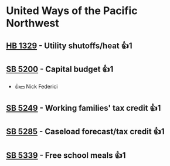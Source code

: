 # United Ways of the Pacific Northwest

## [HB 1329](/bill/2023-24/hb/1329/) - Utility shutoffs/heat 👍1  

## [SB 5200](/bill/2023-24/sb/5200/) - Capital budget 👍1  
* 👍💵 Nick Federici

## [SB 5249](/bill/2023-24/sb/5249/) - Working families' tax credit 👍1  

## [SB 5285](/bill/2023-24/sb/5285/) - Caseload forecast/tax credit 👍1  

## [SB 5339](/bill/2023-24/sb/5339/) - Free school meals 👍1  